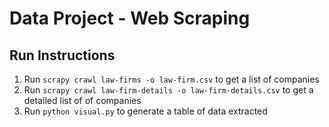 # Data Project - Web Scraping

## Run Instructions
1. Run ```scrapy crawl law-firms -o law-firm.csv``` to get a list of companies
2. Run ```scrapy crawl law-firm-details -o law-firm-details.csv``` to get a detailed list of of companies
3. Run ```python visual.py``` to generate a table of data extracted 
